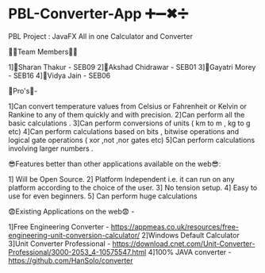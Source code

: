 # PBL-Converter-App  ➕➖✖➗
PBL Project : JavaFX All in one Calculator and Converter

👦👧Team Members👦👧

1]👦Sharan Thakur - SEB09
2]👦Akshad Chidrawar - SEB01
3]👧Gayatri Morey - SEB16
4]👧Vidya Jain - SEB06

💯Pro's💯- 

1]Can convert temperature values from Celsius or Fahrenheit or Kelvin or Rankine to any of them quickly and with precision.
2]Can perform all the basic calculations .
3]Can perform conversions of units ( km to m , kg to g etc)
4]Can perform calculations based on bits , bitwise operations and logical gate operations ( xor ,not ,nor gates etc)
5]Can perform calculations involving larger numbers . 


😎Features better than other applications available on the web😎:

1] Will be Open Source.
2] Platform Independent i.e. it can run on any platform according to the choice of the user.
3] No tension setup.
4] Easy to use for even beginners.
5] Can perform huge calculations  

😨Existing Applications on the web😨 - 

1]Free Engineering Converter - https://appmeas.co.uk/resources/free-engineering-unit-conversion-calculator/
2]Windows Default Calculator
3]Unit Converter Professional - https://download.cnet.com/Unit-Converter-Professional/3000-2053_4-10575547.html
4]100% JAVA converter - https://github.com/HanSolo/converter
